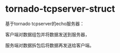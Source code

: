 # tornado-tcpserver-struct
基于tornado tcpserver的echo服务器：
  
  客户端对数据组包并将数据发送到服务器，
  
  服务端对数据拆包后将数据再发送给客户端。
